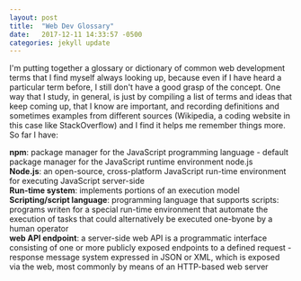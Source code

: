 ```yaml
---
layout: post
title:  "Web Dev Glossary"
date:   2017-12-11 14:33:57 -0500
categories: jekyll update
---
```


I'm putting together a glossary or dictionary of common web development terms that I find myself always looking up, because even if I have heard a particular term before, I still don't have a good grasp of the concept. One way that I study, in general, is just by compiling a list of terms and ideas that keep coming up, that I know are important, and recording definitions and sometimes examples from different sources (Wikipedia, a coding website in this case like StackOverflow) and I find it helps me remember things more. So far I have:

<strong>npm</strong>:
package manager for the JavaScript programming language - default package manager for the JavaScript runtime environment node.js
<br />
<strong>Node.js</strong>:
an open-source, cross-platform JavaScript run-time environment for executing JavaScript server-side
<br />
<strong>Run-time system</strong>:
implements portions of an execution model
<br />
<strong>Scripting/script language</strong>:
programming language that supports scripts: programs writen for a special run-time environment that automate the execution of tasks that could alternatively be executed one-byone by a human operator
<br />
<strong>web API endpoint</strong>:
a server-side web API is a programmatic interface consisting of one or more publicly exposed endpoints to a defined request - response message system expressed in JSON or XML, which is exposed via the web, most commonly by means of an HTTP-based web server
<br />